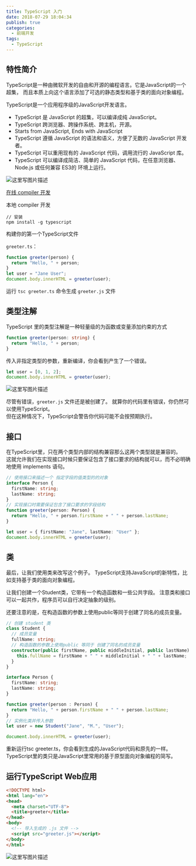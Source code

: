 ```yaml
---
title: TypeScript 入门
date: 2018-07-29 18:04:34
publish: true
categories:
  - 前端开发
tags:
  - TypeScript
---
```


## 特性简介
TypeScript是一种由微软开发的自由和开源的编程语言。它是JavaScript的一个超集，
而且本质上向这个语言添加了可选的静态类型和基于类的面向对象编程。

TypeScript是一个应用程序级的JavaScript开发语言。

- TypeScript 是 JavaScript 的超集，可以编译成纯 JavaScript。
- TypeScript 跨浏览器、跨操作系统、跨主机，开源。
- Starts from JavaScript, Ends with JavaScript
- TypeScript 遵循 JavaScript 的语法和语义，方便了无数的 JavaScript 开发者。
- TypeScript 可以重用现有的 JavaScript 代码，调用流行的 JavaScript 库。
- TypeScript 可以编译成简洁、简单的 JavaScript 代码，在任意浏览器、Node.js 或任何兼容 ES3的 环境上运行。

![这里写图片描述](https://wildye.cn/static/images/blog/8eff68f4/01.jpg)

[在线 compiler 开发](http://www.typescriptlang.org/play/)

本地 compiler 开发
```
// 安装
npm install -g typescript
```
构建你的第一个TypeScript文件

`greeter.ts`：
```typescript
function greeter(person) {
  return "Hello, " + person;
}
let user = "Jane User";
document.body.innerHTML = greeter(user);
```

运行 `tsc greeter.ts` 命令生成 `greeter.js` 文件

## 类型注解
TypeScript 里的类型注解是一种轻量级的为函数或变量添加约束的方式
```typescript
function greeter(person: string) {
  return "Hello, " + person;
}
```

传入非指定类型的参数，重新编译，你会看到产生了一个错误。
```typescript
let user = [0, 1, 2];
document.body.innerHTML = greeter(user);
```
![这里写图片描述](https://wildye.cn/static/images/blog/8eff68f4/02.jpg)

尽管有错误，`greeter.js` 文件还是被创建了。 就算你的代码里有错误，你仍然可以使用TypeScript。  
但在这种情况下，TypeScript会警告你代码可能不会按预期执行。

## 接口
在TypeScript里，只在两个类型内部的结构兼容那么这两个类型就是兼容的。   
这就允许我们在实现接口时候只要保证包含了接口要求的结构就可以，而不必明确地使用 implements 语句。
```typescript
// 使用接口来描述一个 指定字段的值类型的的对象
interface Person {
  firstName: string;
  lastName: string;
}
// 实现接口时需要保证包含了接口要求的字段结构
function greeter(person: Person) {
  return "Hello, " + person.firstName + " " + person.lastName;
}

let user = { firstName: "Jane", lastName: "User" };
document.body.innerHTML = greeter(user);
```
## 类
最后，让我们使用类来改写这个例子。 TypeScript支持JavaScript的新特性，比如支持基于类的面向对象编程。

让我们创建一个Student类，它带有一个构造函数和一些公共字段。 注意类和接口可以一起共作，程序员可以自行决定抽象的级别。

还要注意的是，在构造函数的参数上使用public等同于创建了同名的成员变量。
```typescript
// 创建 student 类
class Student {
  // 成员变量
  fullName: string;
  // 构造函数的参数上使用public 等同于 创建了同名的成员变量
  constructor(public firstName, public middleInitial, public lastName) {
    this.fullName = firstName + " " + middleInitial + " " + lastName;
  }
}

interface Person {
  firstName: string;
  lastName: string;
}

function greeter(person : Person) {
  return "Hello, " + person.firstName + " " + person.lastName;
}
// 实例化类并传入参数
let user = new Student("Jane", "M.", "User");

document.body.innerHTML = greeter(user);
```
重新运行tsc greeter.ts，你会看到生成的JavaScript代码和原先的一样。 TypeScript里的类只是JavaScript里常用的基于原型面向对象编程的简写。

## 运行TypeScript Web应用
```html
<!DOCTYPE html>
<html lang="en">
<head>
  <meta charset="UTF-8">
  <title>greeter</title>
</head>
<body>
  <!-- 导入生成的 .js 文件 -->
  <script src="greeter.js"></script>
</body>
</html>
```
![这里写图片描述](https://wildye.cn/static/images/blog/8eff68f4/03.jpg)
